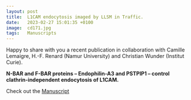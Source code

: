 ```yaml
---
layout: post
title:  L1CAM endocytosis imaged by LLSM in Traffic.
date:   2023-02-27 15:01:35 +0100
image:  cd171.jpg
tags:   Manuscripts
---
```


Happy to share with you a recent publication in collaboration with Camille Lemaigre, H.-F. Renard (Namur University) and Christian Wunder (Institut Curie).

<strong>N-BAR and F-BAR proteins – Endophilin-A3 and PSTPIP1 – control clathrin-independent endocytosis of L1CAM. </strong>

Check out the [Manuscript][manuscript-l1cam]

[manuscript-l1cam]: https://doi.org/10.1111/tra.12883
